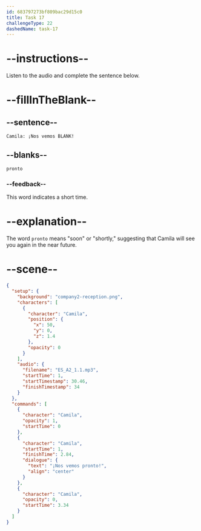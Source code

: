 ```yaml
---
id: 683797273bf809bac29d15c0
title: Task 17
challengeType: 22
dashedName: task-17
---
```


<!-- (Audio) Camila: ¡Nos vemos pronto! -->

# --instructions--

Listen to the audio and complete the sentence below.

# --fillInTheBlank--

## --sentence--

`Camila: ¡Nos vemos BLANK!`

## --blanks--

`pronto`

### --feedback--

This word indicates a short time.

# --explanation--

The word `pronto` means "soon" or "shortly," suggesting that Camila will see you again in the near future.

# --scene--

```json
{
  "setup": {
    "background": "company2-reception.png",
    "characters": [
      {
        "character": "Camila",
        "position": {
          "x": 50,
          "y": 0,
          "z": 1.4
        },
        "opacity": 0
      }
    ],
    "audio": {
      "filename": "ES_A2_1.1.mp3",
      "startTime": 1,
      "startTimestamp": 30.46,
      "finishTimestamp": 34
    }
  },
  "commands": [
    {
      "character": "Camila",
      "opacity": 1,
      "startTime": 0
    },
    {
      "character": "Camila",
      "startTime": 1,
      "finishTime": 2.84,
      "dialogue": {
        "text": "¡Nos vemos pronto!",
        "align": "center"
      }
    },
    {
      "character": "Camila",
      "opacity": 0,
      "startTime": 3.34
    }
  ]
}
```
